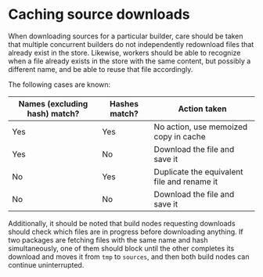 # Caching source downloads

When downloading sources for a particular builder, care should be taken that
multiple concurrent builders do not independently redownload files that already
exist in the store. Likewise, workers should be able to recognize when a file
already exists in the store with the same content, but possibly a different
name, and be able to reuse that file accordingly.

The following cases are known:

Names (excluding hash) match? | Hashes match? | Action taken
------------------------------|---------------|--------------------------------------------
Yes                           | Yes           | No action, use memoized copy in cache
Yes                           | No            | Download the file and save it
No                            | Yes           | Duplicate the equivalent file and rename it
No                            | No            | Download the file and save it

Additionally, it should be noted that build nodes requesting downloads should
check which files are in progress before downloading anything. If two packages
are fetching files with the same name and hash simultaneously, one of them
should block until the other completes its download and moves it from `tmp` to
`sources`, and then both build nodes can continue uninterrupted.
